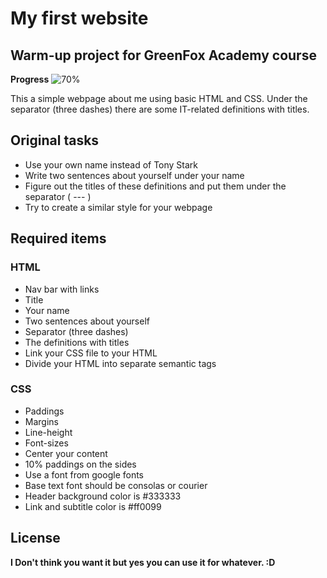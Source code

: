 # My first website
## Warm-up project for GreenFox Academy course


**Progress**
![70%](https://progress-bar.dev/70)

This a simple webpage about me using basic HTML and CSS. Under the separator (three dashes) there are some IT-related definitions with titles. 


## Original tasks

 - Use your own name instead of Tony Stark
 - Write two sentences about yourself under your name
 - Figure out the titles of these definitions and put them under the separator ( --- )
 - Try to create a similar style for your webpage

## Required items

### HTML

 - Nav bar with links
 - Title
 - Your name
 - Two sentences about yourself
 - Separator (three dashes)
 - The definitions with titles
 - Link your CSS file to your HTML
 - Divide your HTML into separate semantic tags

### CSS

 - Paddings
 - Margins
 - Line-height
 - Font-sizes
 - Center your content
 - 10% paddings on the sides
 - Use a font from google fonts
 - Base text font should be consolas or courier
 - Header background color is #333333
 - Link and subtitle color is #ff0099



## License


**I Don't think you want it but yes you can use it for whatever. :D**




 
